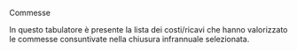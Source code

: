 Commesse

In questo tabulatore è presente la lista dei costi/ricavi che hanno valorizzato le commesse consuntivate nella chiusura infrannuale selezionata.






